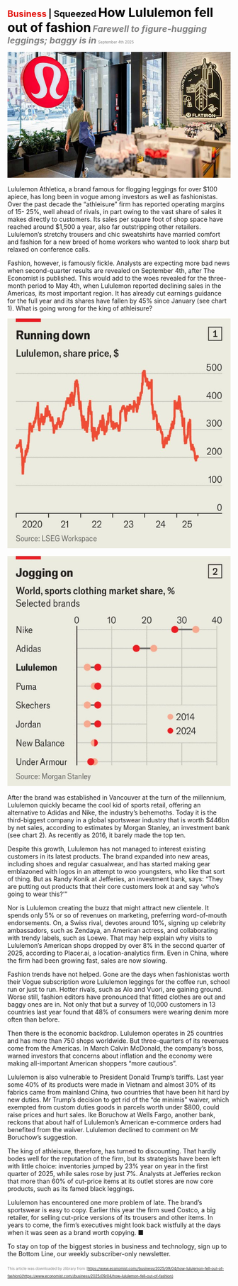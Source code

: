 <span style="color:#E3120B; font-size:14.9pt; font-weight:bold;">Business</span> <span style="color:#000000; font-size:14.9pt; font-weight:bold;">| Squeezed</span>
<span style="color:#000000; font-size:21.0pt; font-weight:bold;">How Lululemon fell out of fashion</span>
<span style="color:#808080; font-size:14.9pt; font-weight:bold; font-style:italic;">Farewell to figure-hugging leggings; baggy is in</span>
<span style="color:#808080; font-size:6.2pt;">September 4th 2025</span>

![](../images/052_How_Lululemon_fell_out_of_fashion/p0212_img01.jpeg)

Lululemon Athletica, a brand famous for flogging leggings for over $100 apiece, has long been in vogue among investors as well as fashionistas. Over the past decade the “athleisure” firm has reported operating margins of 15- 25%, well ahead of rivals, in part owing to the vast share of sales it makes directly to customers. Its sales per square foot of shop space have reached around $1,500 a year, also far outstripping other retailers. Lululemon’s stretchy trousers and chic sweatshirts have married comfort and fashion for a new breed of home workers who wanted to look sharp but relaxed on conference calls.

Fashion, however, is famously fickle. Analysts are expecting more bad news when second-quarter results are revealed on September 4th, after The Economist is published. This would add to the woes revealed for the three- month period to May 4th, when Lululemon reported declining sales in the Americas, its most important region. It has already cut earnings guidance for the full year and its shares have fallen by 45% since January (see chart 1). What is going wrong for the king of athleisure?

![](../images/052_How_Lululemon_fell_out_of_fashion/p0213_img01.jpeg)

![](../images/052_How_Lululemon_fell_out_of_fashion/p0213_img02.jpeg)

After the brand was established in Vancouver at the turn of the millennium, Lululemon quickly became the cool kid of sports retail, offering an alternative to Adidas and Nike, the industry’s behemoths. Today it is the third-biggest company in a global sportswear industry that is worth $446bn by net sales, according to estimates by Morgan Stanley, an investment bank (see chart 2). As recently as 2016, it barely made the top ten.

Despite this growth, Lululemon has not managed to interest existing customers in its latest products. The brand expanded into new areas, including shoes and regular casualwear, and has started making gear emblazoned with logos in an attempt to woo youngsters, who like that sort of thing. But as Randy Konik at Jefferies, an investment bank, says: “They are putting out products that their core customers look at and say ‘who’s going to wear this?’”

Nor is Lululemon creating the buzz that might attract new clientele. It spends only 5% or so of revenues on marketing, preferring word-of-mouth endorsements. On, a Swiss rival, devotes around 10%, signing up celebrity ambassadors, such as Zendaya, an American actress, and collaborating with trendy labels, such as Loewe. That may help explain why visits to Lululemon’s American shops dropped by over 8% in the second quarter of 2025, according to Placer.ai, a location-analytics firm. Even in China, where the firm had been growing fast, sales are now slowing.

Fashion trends have not helped. Gone are the days when fashionistas worth their Vogue subscription wore Lululemon leggings for the coffee run, school run or just to run. Hotter rivals, such as Alo and Vuori, are gaining ground. Worse still, fashion editors have pronounced that fitted clothes are out and baggy ones are in. Not only that but a survey of 10,000 customers in 13 countries last year found that 48% of consumers were wearing denim more often than before.

Then there is the economic backdrop. Lululemon operates in 25 countries and has more than 750 shops worldwide. But three-quarters of its revenues come from the Americas. In March Calvin McDonald, the company’s boss, warned investors that concerns about inflation and the economy were making all-important American shoppers “more cautious”.

Lululemon is also vulnerable to President Donald Trump’s tariffs. Last year some 40% of its products were made in Vietnam and almost 30% of its fabrics came from mainland China, two countries that have been hit hard by new duties. Mr Trump’s decision to get rid of the “de minimis” waiver, which exempted from custom duties goods in parcels worth under $800, could raise prices and hurt sales. Ike Boruchow at Wells Fargo, another bank, reckons that about half of Lululemon’s American e-commerce orders had benefited from the waiver. Lululemon declined to comment on Mr Boruchow’s suggestion.

The king of athleisure, therefore, has turned to discounting. That hardly bodes well for the reputation of the firm, but its strategists have been left with little choice: inventories jumped by 23% year on year in the first quarter of 2025, while sales rose by just 7%. Analysts at Jefferies reckon that more than 60% of cut-price items at its outlet stores are now core products, such as its famed black leggings.

Lululemon has encountered one more problem of late. The brand’s sportswear is easy to copy. Earlier this year the firm sued Costco, a big retailer, for selling cut-price versions of its trousers and other items. In years to come, the firm’s executives might look back wistfully at the days when it was seen as a brand worth copying. ■

To stay on top of the biggest stories in business and technology, sign up to the Bottom Line, our weekly subscriber-only newsletter.

<span style="color:#808080; font-size:6.2pt;">This article was downloaded by zlibrary from [https://www.economist.com//business/2025/09/04/how-lululemon-fell-out-of-fashion](https://www.economist.com//business/2025/09/04/how-lululemon-fell-out-of-fashion)</span>